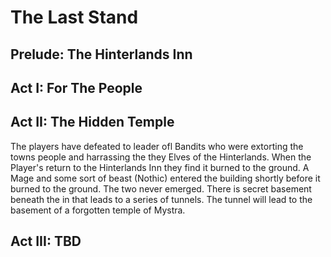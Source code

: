 # The Last Stand

## Prelude:  The Hinterlands Inn

## Act I: For The People

## Act II: The Hidden Temple

The players have defeated to leader ofl Bandits who were extorting the towns people and harrassing the they Elves of the Hinterlands.  When the Player's return to the Hinterlands Inn they find it burned to the ground.  A Mage and some sort of beast (Nothic) entered the building shortly before it burned to the ground.  The two never emerged.  There is secret basement beneath the in that leads to a series of tunnels.  The tunnel will lead to the basement of a forgotten temple of Mystra.

## Act III: TBD